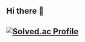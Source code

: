 ## Hi there 👋
## [![Solved.ac Profile](http://mazassumnida.wtf/api/v2/generate_badge?boj=dotcomm)](https://solved.ac/dotcomm/)
<!--
**kdh0106/kdh0106** is a ✨ _special_ ✨ repository because its `README.md` (this file) appears on your GitHub profile.

Here are some ideas to get you started:

- 🔭 I’m currently working on ...
- 🌱 I’m currently learning ...
- 👯 I’m looking to collaborate on ...
- 🤔 I’m looking for help with ...
- 💬 Ask me about ...
- 📫 How to reach me: ...
- 😄 Pronouns: ...
- ⚡ Fun fact: ...


-->
